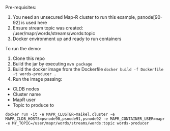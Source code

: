 Pre-requisites:
1. You need an unsecured Map-R cluster to run this example, psnode[90-92] is used here
2. Ensure stream topic was created: /user/mapr/words/streams/words:topic
3. Docker environment up and ready to run containers

To run the demo:

1. Clone this repo
2. Build the jar by executing `mvn package`
3. Build the docker image from the Dockerfile `docker build -f Dockerfile -t words-producer .`
4. Run the image passing:
  - CLDB nodes
  - Cluster name
  - MapR user
  - Topic to produce to
  
   ```docker run -it -e MAPR_CLUSTER=maikel.cluster -e MAPR_CLDB_HOSTS=psnode90,psnode91,psnode92 -e MAPR_CONTAINER_USER=mapr -e MY_TOPIC=/user/mapr/words/streams/words:topic words-producer```
